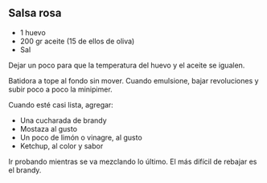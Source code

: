 ## Salsa rosa

* 1 huevo
* 200 gr aceite (15 de ellos de oliva)
* Sal

Dejar un poco para que la temperatura del huevo y el aceite se igualen.

Batidora a tope al fondo sin mover. Cuando emulsione, bajar revoluciones y subir poco a poco la minipimer.

Cuando esté casi lista, agregar:

* Una cucharada de brandy
* Mostaza al gusto
* Un poco de limón o vinagre, al gusto
* Ketchup, al color y sabor

Ir probando mientras se va mezclando lo último. El más difícil de rebajar es el brandy. 
